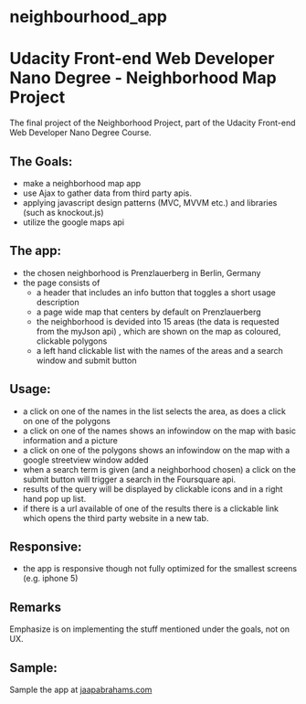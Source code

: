 # neighbourhood_app
# Udacity Front-end Web Developer Nano Degree - Neighborhood Map Project
The final project of the Neighborhood Project, part of the Udacity Front-end Web Developer Nano Degree Course.

## The Goals:
- make a neighborhood map app
- use Ajax to gather data from third party apis.
- applying javascript design patterns (MVC, MVVM etc.) and libraries (such as knockout.js)
- utilize the google maps api

## The app:
- the chosen neighborhood is Prenzlauerberg in Berlin, Germany
- the page consists of 
	- a header that includes an info button that toggles a short usage description 
	- a page wide map that centers by default on Prenzlauerberg 
	- the neighborhood is devided into 15 areas (the data is requested from the myJson api) , which are shown on the map as coloured, clickable polygons
	- a left hand clickable list with the names of the areas and a search window and submit button

## Usage:
- a click on one of the names in the list selects the area, as does a click on one of the polygons
- a click on one of the names shows an infowindow on the map with basic information and a picture
- a click on one of the polygons shows an infowindow on the map with a google streetview window added
- when a search term is given (and a neighborhood chosen) a click on the submit button will trigger a search in the Foursquare api.
- results of the query will be displayed by clickable icons and in a right hand pop up list.
- if there is a url available of one of the results there is a clickable link which opens the third party website in a new tab. 

## Responsive:
- the app is responsive though not fully optimized for the smallest screens (e.g. iphone 5)

## Remarks
Emphasize is on implementing the stuff mentioned under the goals, not on UX. 

## Sample:
Sample the app at [jaapabrahams.com](http://jaapabrahams.com/udacity_neighborhood_project)
